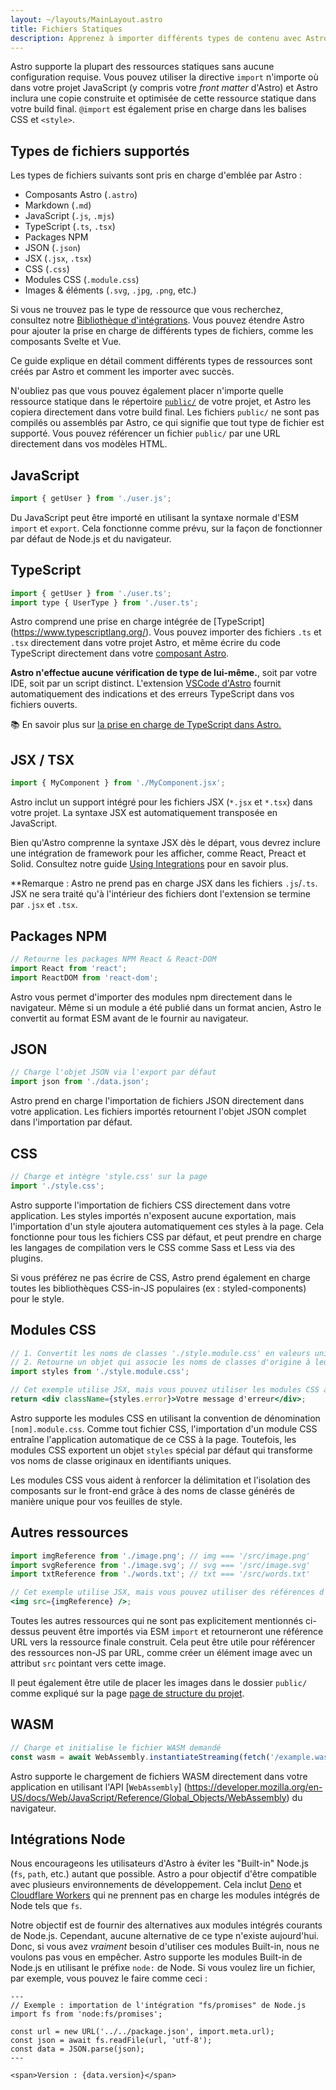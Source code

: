 ```yaml
---
layout: ~/layouts/MainLayout.astro
title: Fichiers Statiques
description: Apprenez à importer différents types de contenu avec Astro.
---
```


Astro supporte la plupart des ressources statiques sans aucune configuration requise. Vous pouvez utiliser la directive `import` n'importe où dans votre projet JavaScript (y compris votre *front matter* d'Astro) et Astro inclura une copie construite et optimisée de cette ressource statique dans votre build final. `@import` est également prise en charge dans les balises CSS et `<style>`.

## Types de fichiers supportés

Les types de fichiers suivants sont pris en charge d'emblée par Astro :

- Composants Astro (`.astro`)
- Markdown (`.md`)
- JavaScript (`.js`, `.mjs`)
- TypeScript (`.ts`, `.tsx`)
- Packages NPM
- JSON (`.json`)
- JSX (`.jsx`, `.tsx`)
- CSS (`.css`)
- Modules CSS (`.module.css`)
- Images & éléments (`.svg`, `.jpg`, `.png`, etc.)

Si vous ne trouvez pas le type de ressource que vous recherchez, consultez notre [Bibliothèque d'intégrations](https://astro.build/integrations/). Vous pouvez étendre Astro pour ajouter la prise en charge de différents types de fichiers, comme les composants Svelte et Vue.

Ce guide explique en détail comment différents types de ressources sont créés par Astro et comment les importer avec succès.

N'oubliez pas que vous pouvez également placer n'importe quelle ressource statique dans le répertoire [`public/`](/fr/core-concepts/project-structure/#public) de votre projet, et Astro les copiera directement dans votre build final. Les fichiers `public/` ne sont pas compilés ou assemblés par Astro, ce qui signifie que tout type de fichier est supporté. Vous pouvez référencer un fichier `public/` par une URL directement dans vos modèles HTML.

## JavaScript

```js
import { getUser } from './user.js';
```

Du JavaScript peut être importé en utilisant la syntaxe normale d'ESM `import` et `export`. Cela fonctionne comme prévu, sur la façon de fonctionner par défaut de Node.js et du navigateur.

## TypeScript

```js
import { getUser } from './user.ts';
import type { UserType } from './user.ts';
```

Astro comprend une prise en charge intégrée de [TypeScript] (https://www.typescriptlang.org/). Vous pouvez importer des fichiers `.ts` et `.tsx` directement dans votre projet Astro, et même écrire du code TypeScript directement dans votre [composant Astro](/fr/core-concepts/astro-components/#le-script-du-composant).

**Astro n'effectue aucune vérification de type de lui-même.**, soit par votre IDE, soit par un script distinct. L'extension [VSCode d'Astro](/fr/editor-setup/) fournit automatiquement des indications et des erreurs TypeScript dans vos fichiers ouverts.

📚 En savoir plus sur [la prise en charge de TypeScript dans Astro.](/fr/guides/typescript/)

## JSX / TSX

```js
import { MyComponent } from './MyComponent.jsx';
```

Astro inclut un support intégré pour les fichiers JSX (`*.jsx` et `*.tsx`) dans votre projet. La syntaxe JSX est automatiquement transposée en JavaScript.

Bien qu'Astro comprenne la syntaxe JSX dès le départ, vous devrez inclure une intégration de framework pour les afficher, comme React, Preact et Solid. Consultez notre guide [Using Integrations](/fr/guides/integrations-guide/) pour en savoir plus.

**Remarque : Astro ne prend pas en charge JSX dans les fichiers `.js`/`.ts`. JSX ne sera traité qu'à l'intérieur des fichiers dont l'extension se termine par `.jsx` et `.tsx`.

## Packages NPM

```js
// Retourne les packages NPM React & React-DOM
import React from 'react';
import ReactDOM from 'react-dom';
```

Astro vous permet d'importer des modules npm directement dans le navigateur. Même si un module a été publié dans un format ancien, Astro le convertit au format ESM avant de le fournir au navigateur.

## JSON

```js
// Charge l'objet JSON via l'export par défaut
import json from './data.json';
```

Astro prend en charge l'importation de fichiers JSON directement dans votre application. Les fichiers importés retournent l'objet JSON complet dans l'importation par défaut.

## CSS

```js
// Charge et intègre 'style.css' sur la page
import './style.css';
```

Astro supporte l'importation de fichiers CSS directement dans votre application. Les styles importés n'exposent aucune exportation, mais l'importation d'un style ajoutera automatiquement ces styles à la page. Cela fonctionne pour tous les fichiers CSS par défaut, et peut prendre en charge les langages de compilation vers le CSS comme Sass et Less via des plugins.

Si vous préférez ne pas écrire de CSS, Astro prend également en charge toutes les bibliothèques CSS-in-JS populaires (ex : styled-components) pour le style.

## Modules CSS

```jsx
// 1. Convertit les noms de classes './style.module.css' en valeurs uniques, portées.
// 2. Retourne un objet qui associe les noms de classes d'origine à leur valeur portée finale.
import styles from './style.module.css';

// Cet exemple utilise JSX, mais vous pouvez utiliser les modules CSS avec n'importe quel Framework.
return <div className={styles.error}>Votre message d'erreur</div>;
```

Astro supporte les modules CSS en utilisant la convention de dénomination `[nom].module.css`. Comme tout fichier CSS, l'importation d'un module CSS entraîne l'application automatique de ce CSS à la page. Toutefois, les modules CSS exportent un objet `styles` spécial par défaut qui transforme vos noms de classe originaux en identifiants uniques.

Les modules CSS vous aident à renforcer la délimitation et l'isolation des composants sur le front-end grâce à des noms de classe générés de manière unique pour vos feuilles de style.

## Autres ressources

```jsx
import imgReference from './image.png'; // img === '/src/image.png'
import svgReference from './image.svg'; // svg === '/src/image.svg'
import txtReference from './words.txt'; // txt === '/src/words.txt'

// Cet exemple utilise JSX, mais vous pouvez utiliser des références d'importation avec n'importe quel Framework.
<img src={imgReference} />;
```

Toutes les autres ressources qui ne sont pas explicitement mentionnés ci-dessus peuvent être importés via ESM `import` et retourneront une référence URL vers la ressource finale construit. Cela peut être utile pour référencer des ressources non-JS par URL, comme créer un élément image avec un attribut `src` pointant vers cette image.

Il peut également être utile de placer les images dans le dossier `public/` comme expliqué sur la page [page de structure du projet](/fr/core-concepts/project-structure/#public).

## WASM

```js
// Charge et initialise le fichier WASM demandé
const wasm = await WebAssembly.instantiateStreaming(fetch('/example.wasm'));
```

Astro supporte le chargement de fichiers WASM directement dans votre application en utilisant l'API [`WebAssembly`] (https://developer.mozilla.org/en-US/docs/Web/JavaScript/Reference/Global_Objects/WebAssembly) du navigateur.

## Intégrations Node

Nous encourageons les utilisateurs d'Astro à éviter les "Built-in" Node.js (`fs`, `path`, etc.) autant que possible. Astro a pour objectif d'être compatible avec plusieurs environnements de développement. Cela inclut [Deno](https://deno.land/) et [Cloudflare Workers](https://workers.cloudflare.com/) qui ne prennent pas en charge les modules intégrés de Node tels que `fs`.

Notre objectif est de fournir des alternatives aux modules intégrés courants de Node.js. Cependant, aucune alternative de ce type n'existe aujourd'hui. Donc, si vous avez _vraiment_ besoin d'utiliser ces modules Built-in, nous ne voulons pas vous en empêcher. Astro supporte les modules Built-in de Node.js en utilisant le préfixe `node:` de Node. Si vous voulez lire un fichier, par exemple, vous pouvez le faire comme ceci :

```astro
---
// Exemple : importation de l'intégration "fs/promises" de Node.js
import fs from 'node:fs/promises';

const url = new URL('../../package.json', import.meta.url);
const json = await fs.readFile(url, 'utf-8');
const data = JSON.parse(json);
---

<span>Version : {data.version}</span>
```
